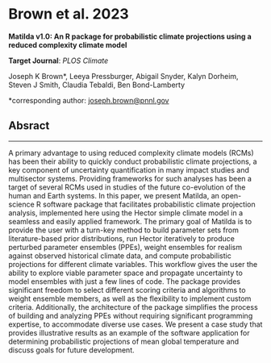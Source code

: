 # Brown et al. 2023 

**Matilda v1.0: An R package for probabilistic climate projections using a reduced complexity climate model**

**Target Journal**: *PLOS Climate*

Joseph K Brown*, Leeya Pressburger, Abigail Snyder, Kalyn Dorheim, Steven J Smith, Claudia Tebaldi, Ben Bond-Lamberty

*corresponding author: [joseph.brown@pnnl.gov](joseph.brown@pnnl.gov)

## Absract
___

A primary advantage to using reduced complexity climate models (RCMs) has been their ability to quickly conduct probabilistic climate projections, a key component of uncertainty quantification in many impact studies and multisector systems. Providing frameworks for such analyses has been a target of several RCMs used in studies of the future co-evolution of the human and Earth systems. In this paper, we present Matilda, an open-science R software package that facilitates probabilistic climate projection analysis, implemented here using the Hector simple climate model in a seamless and easily applied framework. The primary goal of Matilda is to provide the user with a turn-key method to build parameter sets from literature-based prior distributions, run Hector iteratively to produce perturbed parameter ensembles (PPEs), weight ensembles for realism against observed historical climate data, and compute probabilistic projections for different climate variables. This workflow gives the user the ability to explore viable parameter space and propagate uncertainty to model ensembles with just a few lines of code. The package provides significant freedom to select different scoring criteria and algorithms to weight ensemble members, as well as the flexibility to implement custom criteria. Additionally, the architecture of the package simplifies the process of building and analyzing PPEs without requiring significant programming expertise, to accommodate diverse use cases. We present a case study that provides illustrative results as an example of the software application for determining probabilistic projections of mean global temperature and discuss goals for future development.

